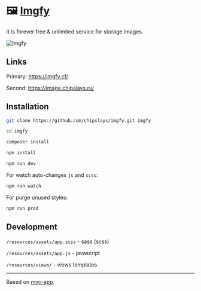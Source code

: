 # 🖼 [Imgfy](https://imgfy.cf/)

It is forever free & unlimited service for storage images.

![Imgfy](https://github.com/chipslays/imgfy/blob/master/.github/imgfy.gif)

## Links

Primary: https://imgfy.cf/

Second: https://image.chipslays.ru/

## Installation

```bash
git clone https://github.com/chipslays/imgfy.git imgfy
```

```bash
cd imgfy
```

```bash
composer install
```

```bash
npm install
```

```bash
npm run dev
```

For watch auto-changes `js` and `scss`:

```bash
npm run watch
```

For purge unused styles:

```bash
npm run prod
```

## Development

`/resources/assets/app.scss` - sass (scss)

`/resources/assets/app.js` - javascript

`/resources/views/` - views templates

---

Based on [mvc-app](https://github.com/chipslays/mvc-app/).






